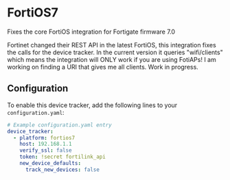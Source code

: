 # FortiOS7
Fixes the core FortiOS integration for Fortigate firmware 7.0

Fortinet changed their REST API in the latest FortiOS, this integration fixes the calls for the device tracker.
In the current version it queries "wifi/clients" which means the integration will ONLY work if you are using FotiAPs! I am working on finding a URI that gives me all clients. Work in progress.

## Configuration

To enable this device tracker, add the following lines to your `configuration.yaml`:

```yaml
# Example configuration.yaml entry
device_tracker:
  - platform: fortios7
    host: 192.168.1.1
    verify_ssl: false
    token: !secret fortilink_api
    new_device_defaults:
      track_new_devices: false
```

